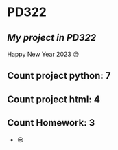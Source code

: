 # PD322
## _My project in PD322_
Happy New Year 2023 😒
## Count project python: 7
## Count project html: 4
## Count Homework: 3
- 😒
